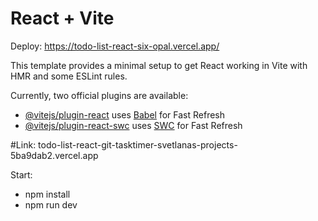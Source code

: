 # React + Vite

Deploy: https://todo-list-react-six-opal.vercel.app/

This template provides a minimal setup to get React working in Vite with HMR and some ESLint rules.

Currently, two official plugins are available:

- [@vitejs/plugin-react](https://github.com/vitejs/vite-plugin-react/blob/main/packages/plugin-react/README.md) uses [Babel](https://babeljs.io/) for Fast Refresh
- [@vitejs/plugin-react-swc](https://github.com/vitejs/vite-plugin-react-swc) uses [SWC](https://swc.rs/) for Fast Refresh


#Link: 
todo-list-react-git-tasktimer-svetlanas-projects-5ba9dab2.vercel.app

Start:

- npm install
- npm run dev